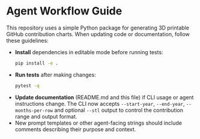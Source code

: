 # Agent Workflow Guide

This repository uses a simple Python package for generating 3D printable GitHub contribution charts. When updating code or documentation, follow these guidelines:

- **Install** dependencies in editable mode before running tests:
  ```bash
  pip install -e .
  ```
- **Run tests** after making changes:
  ```bash
  pytest -q
  ```
- **Update documentation** (README.md and this file) if CLI usage or agent instructions change. The CLI now accepts `--start-year`, `--end-year`, `--months-per-row` and optional `--stl` output to control the contribution range and output format.
- New prompt templates or other agent-facing strings should include comments describing their purpose and context.

